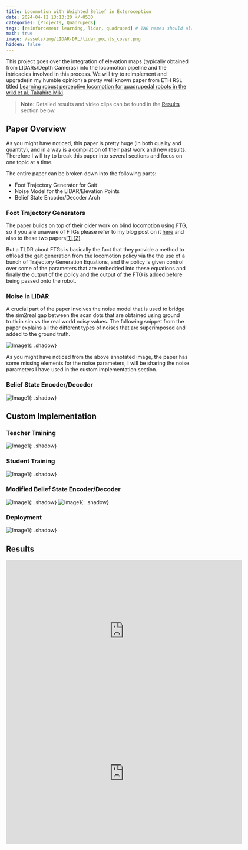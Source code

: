 ```yaml
---
title: Locomotion with Weighted Belief in Exteroception
date: 2024-04-12 13:13:20 +/-0530
categories: [Projects, Quadrupeds]
tags: [reinforcement learning, lidar, quadruped] # TAG names should always be lowercase
math: true
image: /assets/img/LIDAR-DRL/lidar_points_cover.png
hidden: false
---
```


<!-- ![Image1](/assets/img/LIDAR-DRL/lidar_student.png){: .shadow} -->

This project goes over the integration of elevation maps (typically obtained from LIDARs/Depth Cameras) into the locomotion pipeline and the intricacies involved in this process. We will try to reimplement and upgrade(in my humble opinion) a pretty well known paper from ETH RSL titled [Learning robust perceptive locomotion for quadrupedal robots in the wild et al. Takahiro Miki](https://leggedrobotics.github.io/rl-perceptiveloco/).

> **Note:** Detailed results and video clips can be found in the [Results](#results) section below.

## Paper Overview

As you might have noticed, this paper is pretty huge (in both quality and quantity), and in a way is a compilation of their past work and new results. Therefore I will try to break this paper into several sections and focus on one topic at a time.

The entire paper can be broken down into the following parts:

- Foot Trajectory Generator for Gait
- Noise Model for the LIDAR/Elevation Points
- Belief State Encoder/Decoder Arch

### Foot Trajectory Generators

The paper builds on top of their older work on blind locomotion using FTG, so if you are unaware of FTGs please refer to my blog post on it [here](https://textzip.github.io/posts/FTG-DRL/) and also to these two papers[[1]](https://arxiv.org/pdf/1910.02812),[[2]](https://arxiv.org/abs/2010.11251).

But a TLDR about FTGs is basically the fact that they provide a method to offload the gait generation from the locomotion policy via the the use of a bunch of Trajectory Generation Equations, and the policy is given control over some of the parameters that are embedded into these equations and finally the output of the policy and the output of the FTG is added before being passed onto the robot.

### Noise in LIDAR

A crucial part of the paper involves the noise model that is used to bridge the sim2real gap between the scan dots that are obtained using ground truth in sim vs the real world noisy values. The following snippet from the paper explains all the different types of noises that are superimposed and added to the ground truth.

![Image1](/assets/img/LIDAR-DRL/noise.jpg){: .shadow}

As you might have noticed from the above annotated image, the paper has some missing elements for the noise parameters, I will be sharing the noise parameters I have used in the custom implementation section.

### Belief State Encoder/Decoder

![Image1](/assets/img/LIDAR-DRL/original_arch.jpg){: .shadow}

## Custom Implementation

### Teacher Training

![Image1](/assets/img/LIDAR-DRL/teacher_training.jpg){: .shadow}

### Student Training

![Image1](/assets/img/LIDAR-DRL/student_training.jpg){: .shadow}

### Modified Belief State Encoder/Decoder

![Image1](/assets/img/LIDAR-DRL/encoder.jpg){: .shadow}
![Image1](/assets/img/LIDAR-DRL/decoder.jpg){: .shadow}

### Deployment

![Image1](/assets/img/LIDAR-DRL/system_overview.jpg){: .shadow}

## Results

<iframe width="640" height="385" src="https://youtube.com/embed/Qu5r9823Za0" frameborder="0" allowfullscreen></iframe>

<iframe width="640" height="385" src="https://youtube.com/embed/Vu6mLTbqOj0" frameborder="0" allowfullscreen></iframe>
